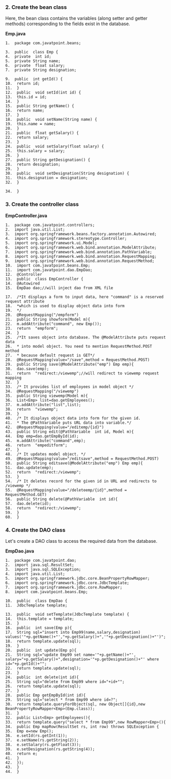 
### 2. Create the bean class

Here, the bean class contains the variables (along setter and getter methods) corresponding to the fields exist in the database.

**Emp.java**

    1.  package com.javatpoint.beans;
    
    3.  public  class Emp {
    4.  private  int id;
    5.  private String name;
    6.  private  float salary;
    7.  private String designation;
    
    9.  public  int getId() {
    10.  return id;
    11.  }
    12.  public  void setId(int id) {
    13.  this.id = id;
    14.  }
    15.  public String getName() {
    16.  return name;
    17.  }
    18.  public  void setName(String name) {
    19.  this.name = name;
    20.  }
    21.  public  float getSalary() {
    22.  return salary;
    23.  }
    24.  public  void setSalary(float salary) {
    25.  this.salary = salary;
    26.  }
    27.  public String getDesignation() {
    28.  return designation;
    29.  }
    30.  public  void setDesignation(String designation) {
    31.  this.designation = designation;
    32.  }
    
    34.  }

### 3. Create the controller class

**EmpController.java**

    1.  package com.javatpoint.controllers;
    2.  import java.util.List;
    3.  import org.springframework.beans.factory.annotation.Autowired;
    4.  import org.springframework.stereotype.Controller;
    5.  import org.springframework.ui.Model;
    6.  import org.springframework.web.bind.annotation.ModelAttribute;
    7.  import org.springframework.web.bind.annotation.PathVariable;
    8.  import org.springframework.web.bind.annotation.RequestMapping;
    9.  import org.springframework.web.bind.annotation.RequestMethod;
    10.  import com.javatpoint.beans.Emp;
    11.  import com.javatpoint.dao.EmpDao;
    12.  @Controller
    13.  public  class EmpController {
    14.  @Autowired
    15.  EmpDao dao;//will inject dao from XML file
    
    17.  /*It displays a form to input data, here "command" is a reserved request attribute
    18.  *which is used to display object data into form
    19.  */
    20.  @RequestMapping("/empform")
    21.  public String showform(Model m){
    22.  m.addAttribute("command", new Emp());
    23.  return  "empform";
    24.  }
    25.  /*It saves object into database. The @ModelAttribute puts request data
    26.  * into model object. You need to mention RequestMethod.POST method
    27.  * because default request is GET*/
    28.  @RequestMapping(value="/save",method = RequestMethod.POST)
    29.  public String save(@ModelAttribute("emp") Emp emp){
    30.  dao.save(emp);
    31.  return  "redirect:/viewemp";//will redirect to viewemp request mapping
    32.  }
    33.  /* It provides list of employees in model object */
    34.  @RequestMapping("/viewemp")
    35.  public String viewemp(Model m){
    36.  List<Emp> list=dao.getEmployees();
    37.  m.addAttribute("list",list);
    38.  return  "viewemp";
    39.  }
    40.  /* It displays object data into form for the given id.
    41.  * The @PathVariable puts URL data into variable.*/
    42.  @RequestMapping(value="/editemp/{id}")
    43.  public String edit(@PathVariable  int id, Model m){
    44.  Emp emp=dao.getEmpById(id);
    45.  m.addAttribute("command",emp);
    46.  return  "empeditform";
    47.  }
    48.  /* It updates model object. */
    49.  @RequestMapping(value="/editsave",method = RequestMethod.POST)
    50.  public String editsave(@ModelAttribute("emp") Emp emp){
    51.  dao.update(emp);
    52.  return  "redirect:/viewemp";
    53.  }
    54.  /* It deletes record for the given id in URL and redirects to /viewemp */
    55.  @RequestMapping(value="/deleteemp/{id}",method = RequestMethod.GET)
    56.  public String delete(@PathVariable  int id){
    57.  dao.delete(id);
    58.  return  "redirect:/viewemp";
    59.  }
    60.  }

### 4. Create the DAO class

Let's create a DAO class to access the required data from the database.

**EmpDao.java**

    1.  package com.javatpoint.dao;
    2.  import java.sql.ResultSet;
    3.  import java.sql.SQLException;
    4.  import java.util.List;
    5.  import org.springframework.jdbc.core.BeanPropertyRowMapper;
    6.  import org.springframework.jdbc.core.JdbcTemplate;
    7.  import org.springframework.jdbc.core.RowMapper;
    8.  import com.javatpoint.beans.Emp;
    
    10.  public  class EmpDao {
    11.  JdbcTemplate template;
    
    13.  public  void setTemplate(JdbcTemplate template) {
    14.  this.template = template;
    15.  }
    16.  public  int save(Emp p){
    17.  String sql="insert into Emp99(name,salary,designation) values('"+p.getName()+"',"+p.getSalary()+",'"+p.getDesignation()+"')";
    18.  return template.update(sql);
    19.  }
    20.  public  int update(Emp p){
    21.  String sql="update Emp99 set name='"+p.getName()+"', salary="+p.getSalary()+",designation='"+p.getDesignation()+"' where id="+p.getId()+"";
    22.  return template.update(sql);
    23.  }
    24.  public  int delete(int id){
    25.  String sql="delete from Emp99 where id="+id+"";
    26.  return template.update(sql);
    27.  }
    28.  public Emp getEmpById(int id){
    29.  String sql="select * from Emp99 where id=?";
    30.  return template.queryForObject(sql, new Object[]{id},new BeanPropertyRowMapper<Emp>(Emp.class));
    31.  }
    32.  public List<Emp> getEmployees(){
    33.  return template.query("select * from Emp99",new RowMapper<Emp>(){
    34.  public Emp mapRow(ResultSet rs, int row) throws SQLException {
    35.  Emp e=new Emp();
    36.  e.setId(rs.getInt(1));
    37.  e.setName(rs.getString(2));
    38.  e.setSalary(rs.getFloat(3));
    39.  e.setDesignation(rs.getString(4));
    40.  return e;
    41.  }
    42.  });
    43.  }
    44.  }
